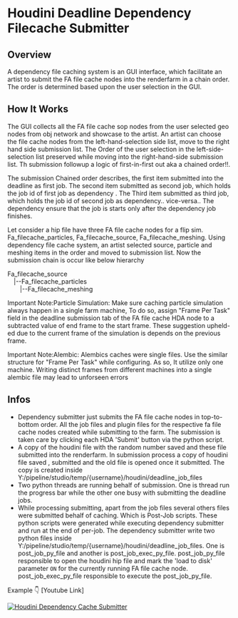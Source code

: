 #   Houdini Deadline Dependency Filecache Submitter

## Overview

A dependency file caching system is an GUI interface, which facilitate an artist to submit the FA file cache nodes into the renderfarm in a chain order. The order is determined based upon the user selection in the GUI.

## How It Works
The GUI collects all the FA file cache sop nodes from the user selected geo nodes from obj network and showcase to the artist. An artist can choose the file cache nodes from the left-hand-selection side list, move to the right hand side submission list. The Order of the user selection in the left-side-selection list preserved while moving into the right-hand-side submission list. Th submission followup a logic of first-in-first out aka a chained order!!.

The submission Chained order describes, the first item submitted into the deadline as first job. The second item submitted as second job, which holds the job id of first job as dependency . The Third item submitted as third job, which holds the job id of second job as dependency.. vice-versa.. The dependency ensure that the job is starts only after the dependency job finishes.

Let consider a hip file have three FA file cache nodes for a flip sim. Fa_filecache_particles, Fa_filecache_source, Fa_filecache_meshing. Using dependency file cache system, an artist selected source, particle and meshing items in the order and moved to submission list. Now the submission chain is occur like below hierarchy

Fa_filecache_source \
&emsp;|--Fa_filecache_particles \
&emsp;&emsp;|--Fa_filecache_meshing 

Important Note:Particle Simulation: 
Make sure caching particle simulation always happen in a single farm machine, To do so, assign "Frame Per Task" field in the deadline submission tab of the FA file cache HDA node to a subtracted value of end frame to the start frame. 
These suggestion upheld-ed due to the current frame of the simulation is depends on the previous frame. 

Important Note:Alembic:
Alembics caches were single files. Use the similar structure for "Frame Per Task" while configuring. 
As so, It utilize only one machine. Writing distinct frames from different machines into a single alembic file may lead to unforseen errors  

## Infos 
- Dependency submitter just submits the FA file cache nodes in top-to-bottom order. All the job files and plugin files for the respective fa file cache nodes created while submitting to the farm. The submission is taken care by clicking each HDA 'Submit' button via the python script.
- A copy of the houdini file with the random number saved and these file submitted into the renderfarm. In submission process a copy of houdini file saved , submitted and the old file is opened once it submitted. The copy is created inside Y:/pipeline/studio/temp/{username}/houdini/deadline_job_files
- Two python threads are running behalf of submission. One is thread run the progress bar while the other one busy with submitting the deadline jobs.
- While processing submitting, apart from the job files several others files were submitted behalf of caching. Which is Post-Job scripts. These python scripts were generated while executing dependency submitter and run at the end of per-job. The dependency submitter write two python files inside Y:/pipeline/studio/temp/{username}/houdini/deadline_job_files. One is post_job_py_file and another is post_job_exec_py_file. post_job_py_file responsible to open the houdini hip file and mark the 'load to disk' parameter `ON` for the currently running FA file cache node. post_job_exec_py_file responsible to execute the post_job_py_file.

Example
:point_down: [Youtube Link]
 
[![Houdini Dependency Cache Submitter](https://img.youtube.com/vi/Sv9WsHsojtg/0.jpg)](https://youtu.be/Sv9WsHsojtg)

